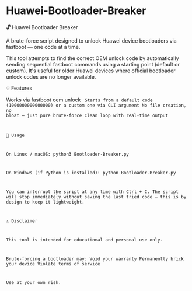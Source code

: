 # Huawei-Bootloader-Breaker

🔓 Huawei Bootloader Breaker

A brute-force script designed to unlock Huawei device bootloaders via fastboot — one code at a time.

This tool attempts to find the correct OEM unlock code by automatically sending sequential fastboot commands using a starting point (default or custom). It's useful for older Huawei devices where official bootloader unlock codes are no longer available.

💡 Features

 Works via fastboot oem unlock <code>
 Starts from a default code (1000000000000000) or a custom one via CLI argument
 No file creation, no bloat — just pure brute-force
 Clean loop with real-time output

🧠 Usage

 On Linux / macOS:
  python3 Bootloader-Breaker.py  

 On Windows (if Python is installed):
  python Bootloader-Breaker.py  

You can interrupt the script at any time with Ctrl + C.
The script will stop immediately without saving the last tried code — this is by design to keep it lightweight.

⚠️ Disclaimer

This tool is intended for educational and personal use only.

  Brute-forcing a bootloader may:
  Void your warranty
  Permanently brick your device
  Violate terms of service

Use at your own risk.
